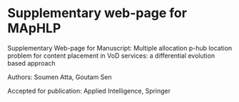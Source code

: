 # Supplementary web-page for MApHLP
Supplementary Web-page for Manuscript:
Multiple allocation p-hub location problem for content placement in VoD services: a differential evolution based approach

Authors: Soumen Atta, Goutam Sen 

Accepted for publication: Applied Intelligence, Springer 
